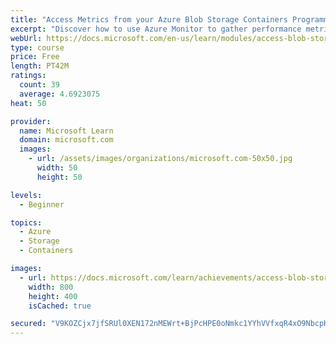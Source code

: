 ```yaml
---
title: "Access Metrics from your Azure Blob Storage Containers Programmatically"
excerpt: "Discover how to use Azure Monitor to gather performance metrics and then configure and access those metrics from .NET application code."
webUrl: https://docs.microsoft.com/en-us/learn/modules/access-blob-storage-metrics-from-code/
type: course
price: Free
length: PT42M
ratings:
  count: 39
  average: 4.6923075
heat: 50

provider:
  name: Microsoft Learn
  domain: microsoft.com
  images:
    - url: /assets/images/organizations/microsoft.com-50x50.jpg
      width: 50
      height: 50

levels:
  - Beginner

topics:
  - Azure
  - Storage
  - Containers

images:
  - url: https://docs.microsoft.com/learn/achievements/access-blob-storage-metrics-from-code-social.png
    width: 800
    height: 400
    isCached: true

secured: "V9KOZCjx7jfSRUl0XEN172nMEWrt+BjPcHPE0oNmkc1YYhVVfxqR4xO9NbcpHP2OjtJvTrwZRwLnfJIQKChP6l9hK2RLVpPS7CGuSTwkoVy5VkqFveH1u86ig/Q9lIrEZIcTlWpI6EvvjSqxONL8anNXAF86aTpLW61uoqYZNn+kGD2D4rViQPfYoBi86dFFLXatluZ4IJFYk8oNy1GzTnkQh42TCNF+v9NOO1PrmWfIb3qtySMMswsxQN4YvcN3j4RSg5Rt4w4sm3iG4iVq/cXrYtr/YGS7STHEhjcHc4Du7KJa9KnOfTRiaWiI8sp8LP/sSfRA7gkeyisg+ExrmUcz1//USYfUm3OvxRfQqGV0X0YJeiyoy/I+0eikrHViMX6i3h+Ygjo+ncXcQ3yzO/QoD8atTlGeQ6Ilre1GKV0=;1oBr7+xHx2+6I6SYHEDrhA=="
---
```


